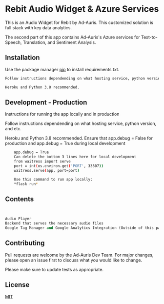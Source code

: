 # Rebit Audio Widget & Azure Services

This is an Audio Widget for Rebit by Ad-Auris. This customized solution is full stack with key data analytics.

The second part of this app contains Ad-Auris's Azure services for Text-to-Speech, Translation, and Sentiment Analysis.

## Installation

Use the package manager [pip](https://pip.pypa.io/en/stable/) to install requirements.txt.

```bash
Follow instructions dependending on what hosting service, python version, and etc.

Heroku and Python 3.8 recommended.

```
## Development - Production

Instructions for running the app locally and in production


Follow instructions dependending on what hosting service, python version, and etc.

Heroku and Python 3.8 recommended.
Ensure that app.debug = False for production and app.debug = True during local development

```bash    
    app.debug = True
    Can delete the bottom 3 lines here for local development
    from waitress import serve
    port = int(os.environ.get('PORT', 33507))
    waitress.serve(app, port=port)

    Use this command to run app locally:
    *flask run*
```


## Contents

```python


Audio Player
Backend that serves the necessary audio files
Google Tag Manager and Google Analytics Integration (Outside of this package)
```

## Contributing
Pull requests are welcome by the Ad-Auris Dev Team. For major changes, please open an issue first to discuss what you would like to change.

Please make sure to update tests as appropriate.

## License
[MIT](https://choosealicense.com/licenses/mit/)
